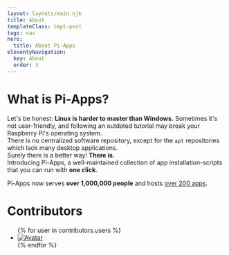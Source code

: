 ```yaml
---
layout: layouts/main.njk
title: About
templateClass: tmpl-post
tags: nav
hero:
  title: About Pi-Apps
eleventyNavigation:
  key: About
  order: 3
---
```

<div class="content">

# What is Pi-Apps?

Let's be honest: **Linux is harder to master than Windows.** Sometimes it's not user-friendly, and following an outdated tutorial may break your Raspberry Pi's operating system.  
There is no centralized software repository, except for the `apt` repositories which lack many desktop applications.  
Surely there is a better way! **There is.**  
Introducing Pi-Apps, a well-maintained collection of app installation-scripts that you can run with **one click**.

Pi-Apps now serves **over 1,000,000 people** and hosts [over 200 apps](https://github.com/Botspot/pi-apps/wiki/Apps-List).

</div>
<div class="infobox top">

# Contributors

<ul class="user-list">
  {% for user in contributors.users %}
  <li class="user-info user-contrib">
    <a href="{{user[1]}}">
      <img src="{{user[0]}}" alt="Avatar">
    </a>
  </li>
  {% endfor %}
</ul>
</div>
